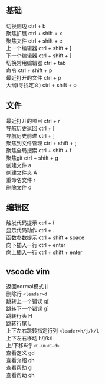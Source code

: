 ## 基础
切换侧边 ctrl + b  
聚焦扩展 ctrl + shift + x  
聚焦文件 ctrl + shift + e  
上一个编辑器 ctrl + shift + [  
下一个编辑器 ctrl + shift + ]  
切换常用编辑器 ctrl + tab  
命令 ctrl + shift + p  
最近打开的文件 ctrl + p  
大纲(寻找定义) ctrl + shift + o  

## 文件
最近打开的项目 ctrl + r  
导航历史返回 ctrl + [  
导航历史前进 ctrl + ]  
聚焦到文件管理 ctrl + shift + ;  
聚焦全局搜索 ctrl + shift + f  
聚焦git ctrl + shift + g  
创建文件 a  
创建文件夹 A  
重命名文件 r  
删除文件 d  

## 编辑区
触发代码提示 ctrl + i  
显示代码动作 ctrl + .  
函数参数提示 ctrl + shift + space  
向下插入一行 ctrl + enter  
向上插入一行 ctrl + shift + enter  


## vscode vim
返回normal模式 jj  
删除行 `<leader>d`  
跳转上一个错误 g[  
跳转下一个错误 g]  
跳转行头 H  
跳转行尾 L  
上下左右跳转指定行列 `<leader>h/j/k/l`  
上下左右移动 h/j/k/l  
上/下移6行 `<C-u><C-d>`  
查看定义 gd  
查看介绍 gh  
查看帮助 gi  
查看帮助 gh